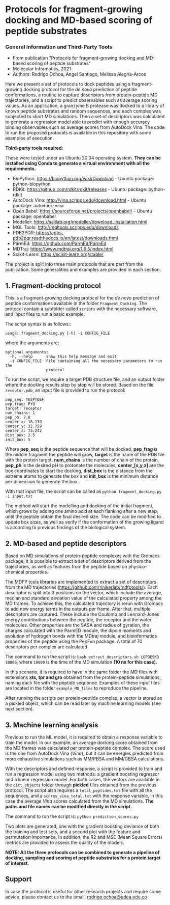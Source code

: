 # Protocols for fragment-growing docking and MD-based scoring of peptide substrates

### General Information and Third-Party Tools

- From publication "Protocols for fragment-growing docking and MD-based scoring of peptide substrates"
- Molecular Informatics, 2021
- Authors: Rodrigo Ochoa, Angel Santiago, Melissa Alegría-Arcos

Here we present a set of protocols to dock peptides using a fragment-growing docking protocol for the *de novo* prediction of peptide conformations, a routine to capture descriptors from protein-peptide MD trajectories, and a script to predict observables such as average scoring values. As an application, a granzyme B protease was docked to a library of known peptide substrates and random sequences, and each complex was subjected to short MD simulations. Then a set of descriptors was calculated to generate a regression model able to predict with enough accuracy binding observables such as average scores from AutoDock Vina. The code to run the proposed protocols is available in this repository with some examples of execution.

**Third-party tools required:**

These were tested under an Ubuntu 20.04 operating system. **They can be installed using Conda to generate a virtual environment with all the requirements.**

- BioPython: https://biopython.org/wiki/Download - Ubuntu package: python-biopython
- RDKit: https://github.com/rdkit/rdkit/releases - Ubuntu package: python-rdkit
- AutoDock Vina: http://vina.scripps.edu/download.html - Ubuntu package: autodock-vina
- Open Babel: https://sourceforge.net/projects/openbabel/ - Ubuntu package: openbabel
- Modeller: https://salilab.org/modeller/download_installation.html
- MGL Tools: http://mgltools.scripps.edu/downloads
- PDB2PQR: https://apbs-pdb2pqr.readthedocs.io/en/latest/downloads.html
- ParmEd: https://github.com/ParmEd/ParmEd
- MDTraj: https://www.mdtraj.org/1.9.5/index.html
- Scikit-Learn: https://scikit-learn.org/stable/

The project is split into three main protocols that are part from the publication. Some generalities and examples are provided in each section.

## 1. Fragment-docking protocol

This is a fragment-growing docking protocol for the *de novo* prediction of peptide conformations available in the folder `Fragment_Docking`. The protocol contain a subfolder called `scripts` with the necessary software, and input files to run a basic example.

The script syntax is as follows::

`usage: fragment_docking.py [-h] -i CONFIG_FILE`

where the arguments are:

```
optional arguments:
  -h, --help      show this help message and exit
  -i CONFIG_FILE  File containing all the necessary parameters to run the
                  protocol
 ```
To run the script, we require a target PDB structure file, and an output folder where the docking results step by step will be stored. Based on the file `receptor.pdb`, an input file is provided to run the protocol:

```
pep_seq: TKSPYQEF
pep_frag: PYQ
target: receptor
num_chains: 1
pep_ph: 7.0
center_x: 18.139
center_y: 32.759
center_z: 73.242
dist_box: 2.5
init_box: 5
```

Where **pep_seq** is the peptide sequence that will be docked, **pep_frag** is the middle fragment the peptide will grow, **target** is the name of the PDB file with the protein target, **num_chains** is the number of chain of the protein, **pep_ph** is the desired pH to protonate the molecules, **center_[x,y,z]** are the box coordinates to start the docking, **dist_box** is the distance from the extreme atoms to generate the box and **init_box** is the minimum distance per dimension to generate the box.

With that input file, the script can be called as `python fragment_docking.py -i input.txt`

The method will start the modelling and docking of the initial fragment, which grows by adding one amino acid at each flanking after a new step, until the peptide obtain the final desired size. The code can be modified to update box sizes, as well as verify if the conformation of the growing ligand is according to previous findings of the biological system.

## 2. MD-based and peptide descriptors

Based on MD simulations of protein-peptide complexes with the Gromacs package, it is possible to extract a set of descriptors derived from the trajectories, as well as features from the peptide based on physico-chemical properties.

The MDFP tools libraries are implemented to extract a set of descriptors from the MD trajectories (https://github.com/rinikerlab/mdfptools/). Each descriptor is split into 3 positions on the vector, which include the average, median and standard deviation value of the calculated property among the MD frames. To achieve this, the calculated trajectory is rerun with Gromacs to add new energy terms in the outputs per frame. After that, multiple descriptors are captured. These include the Coulomb and Lennard-Jones energy contributions between the peptide, the receptor and the water molecules. Other properties are the SASA and radius of gyration, the charges calculated with the ParmED module, the dipole moments and evolution of hydrogen bonds with the MDtraj module, and bioinformatics properties of the peptide using the PepFun package. A total of 70 descriptors per complex are calculated.

The command to run the script is: `bash extract_descriptors.sh LGPDESKQ 10000`, where `10000` is the time of the MD simulation **(10 ns for this case).**

In this scenario, it is required to have in the same folder the MD files with extensions **xtc, tpr and gro** obtained from the protein-peptide simulations, naming each file with the peptide sequence. Examples of these input files are located in the folder `example_MD_files` to reproduce the pipeline.

After running the scripts per protein-peptide complex, a vector is stored as a pickled object, which can be read later by machine learning models (see next section).

## 3. Machine learning analysis

Previous to run the ML model, it is required to obtain a response variable to train the model. In our example, an average docking score obtained from the MD frames was calculated per protein-peptide complex. The score used is the one from AutoDock Vina (*Vina*), but it can be energies predicted from more exhaustive simulations such as MM/PBSA and MM/GBSA calculations.

With the descriptors and defined response, a script is provided to train and run a regression model using two methods: a gradient boosting regressor and a linear regression model. For both cases, the vectors are available in the `dict_objects` folder through **pickled** files obtained from the previous protocol. The script also requires a `total_peptides.txt` file with all the sequences, and a `scores_vina_total.txt` with the response variable, in this case the average *Vina* scores calculated from the MD simulations. **The paths and file names can be modified directly in the script.**

The command to run the script is: `python prediction_scores.py`

Two plots are generated, one with the gradient boosting deviance of both the training and test sets, and a second plot with the feature and permutation importance. In addition, the R2 and MSE (Mean Square Errors) metrics are provided to assess the quality of the models.

**NOTE: All the three protocols can be combined to generate a pipeline of docking, sampling and scoring of peptide substrates for a protein target of interest.**

## Support

In case the protocol is useful for other research projects and require some advice, please contact us to the email: rodrigo.ochoa@udea.edu.co
